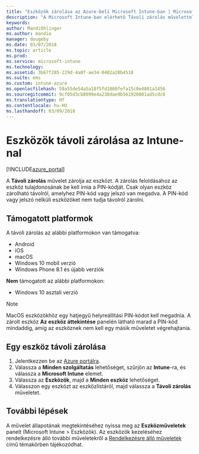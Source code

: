 ```yaml
---
title: "Eszközök zárolása az Azure-beli Microsoft Intune-ban | Microsoft Docs"
description: "A Microsoft Intune-ban elérhető Távoli zárolás művelettel zárolhatja a PIN-kóddal vagy jelszóval védett eszközöket."
keywords: 
author: MandiOhlinger
ms.author: mandia
manager: dougeby
ms.date: 03/07/2018
ms.topic: article
ms.prod: 
ms.service: microsoft-intune
ms.technology: 
ms.assetid: 3b67f285-229d-4a0f-ae34-0402a20b4518
ms.suite: ems
ms.custom: intune-azure
ms.openlocfilehash: 59a55de54a5a18f5fd1080fefa15c0e4801a1456
ms.sourcegitcommit: 9cf05d3cb8099e4a238dae9b561920801ad5cdc6
ms.translationtype: HT
ms.contentlocale: hu-HU
ms.lasthandoff: 03/09/2018
---
```

# <a name="remotely-lock-devices-with-intune"></a>Eszközök távoli zárolása az Intune-nal

[!INCLUDE[azure_portal](./includes/azure_portal.md)]

A **Távoli zárolás** művelet zárolja az eszközt. A zárolás feloldásához az eszköz tulajdonosának be kell írnia a PIN-kódját. Csak olyan eszköz zárolható távolról, amelyhez PIN-kód vagy jelszó van megadva. A PIN-kód vagy jelszó nélküli eszközöket nem tudja távolról zárolni.

## <a name="supported-platforms"></a>Támogatott platformok

A távoli zárolás az alábbi platformokon van támogatva:

- Android
- iOS
- macOS
- Windows 10 mobil verzió
- Windows Phone 8.1 és újabb verziók

**Nem** támogatott az alábbi platformokon:
- Windows 10 asztali verzió

> [!NOTE]
> MacOS eszközökhöz egy hatjegyű helyreállítási PIN-kódot kell megadnia. A zárolt eszköz **Az eszköz áttekintése** panelén látható marad a PIN-kód mindaddig, amíg az eszköznek nem kell egy másik műveletet végrehajtania.

## <a name="remote-lock-a-device"></a>Egy eszköz távoli zárolása

1. Jelentkezzen be az [Azure portálra](https://portal.azure.com).
2. Válassza a **Minden szolgáltatás** lehetőséget, szűrjön az **Intune**-ra, és válassza a **Microsoft Intune** elemet.
3. Válassza az **Eszközök**, majd a **Minden eszköz** lehetőséget.
4. Válasszon egy eszközt az eszközlistáról, majd válassza a **Távoli zárolás** műveletet.

## <a name="next-steps"></a>További lépések

A művelet állapotának megtekintéséhez nyissa meg az **Eszközműveletek** panelt (Microsoft Intune > Eszközök). Az eszközök kezeléséhez rendelkezésre álló további műveletekről a [Rendelkezésre álló műveletek](device-management.md) című témakörben tájékozódhat.